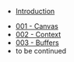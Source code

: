 <!-- docs/_sidebar.md -->

* [Introduction](/)
- [001 - Canvas](/lessons/001_canvas/index.md)
- [002 - Context](/lessons/002_context/index.md)
- [003 - Buffers](/lessons/003_buffers/index.md)
- to be continued